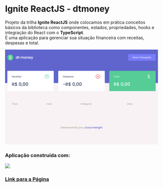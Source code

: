 # Ignite ReactJS - dtmoney
Projeto da trilha **Ignite ReactJS** onde colocamos em prática conceitos básicos da biblioteca como componentes, estados, propriedades, hooks e integração do React com o **TypeScript**.  
É uma aplicação para gerenciar sua situação financeira com receitas, despesas e total.
<div>
<img src="./public/dtmoney.png">
</div>

### Aplicação construída com:
<div>
<img src="https://github.com/luca-merighi/Techs-Icons/blob/main/react-ts-sc.png?raw=true">
</div>

### [Link para a Página](https://ignite-react-js-dtmoney.vercel.app/ "dtmoney")
